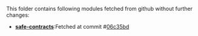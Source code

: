 This folder contains following modules fetched from github without further changes:

- **[safe-contracts](https://github.com/safe-global/safe-contracts)**:Fetched at commit #[06c35bd](https://github.com/safe-global/safe-contracts/commit/06c35bd4200fa9a2929e498cafe61c57c7e9970e)
